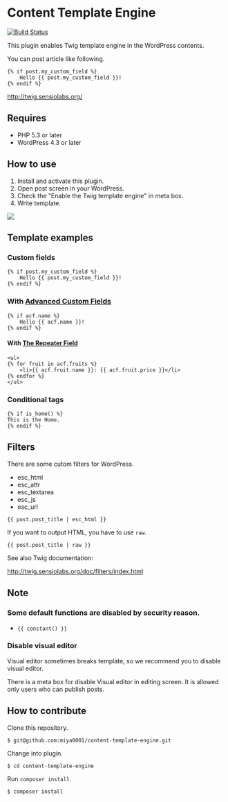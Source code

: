 # Content Template Engine

[![Build Status](https://travis-ci.org/miya0001/content-template-engine.svg?branch=master)](https://travis-ci.org/miya0001/content-template-engine)

This plugin enables Twig template engine in the WordPress contents.

You can post article like following.

```
{% if post.my_custom_field %}
    Hello {{ post.my_custom_field }}!
{% endif %}
```

http://twig.sensiolabs.org/

## Requires

* PHP 5.3 or later
* WordPress 4.3 or later

## How to use

1. Install and activate this plugin.
2. Open post screen in your WordPress.
3. Check the "Enable the Twig template engine" in meta box.
4. Write template.

![](https://www.evernote.com/l/ABUZpPc5Xw5HiIEk8sbOlaUQemDl2j2Hj7wB/image.png)

## Template examples

### Custom fields

```
{% if post.my_custom_field %}
    Hello {{ post.my_custom_field }}!
{% endif %}
```

### With [Advanced Custom Fields](http://www.advancedcustomfields.com/)

```
{% if acf.name %}
    Hello {{ acf.name }}!
{% endif %}
```

#### With [The Repeater Field](http://www.advancedcustomfields.com/add-ons/repeater-field/)

```
<ul>
{% for fruit in acf.fruits %}
    <li>{{ acf.fruit.name }}: {{ acf.fruit.price }}</li>
{% endfor %}
</ul>
```

### Conditional tags

```
{% if is_home() %}
This is the Home.
{% endif %}
```

## Filters

There are some cutom filters for WordPress.

* esc_html
* esc_attr
* esc_textarea
* esc_js
* esc_url

```
{{ post.post_title | esc_html }}
```

If you want to output HTML, you have to use `raw`.

```
{{ post.post_title | raw }}
```

See also Twig documentation:

http://twig.sensiolabs.org/doc/filters/index.html

## Note

### Some default functions are disabled by security reason.

* `{{ constant() }}`

### Disable visual editor

Visual editor sometimes breaks template, so we recommend you to disable visual editor.

There is a meta box for disable Visual editor in editing screen. It is allowed only users who can publish posts.

## How to contribute

Clone this repository.

```
$ git@github.com:miya0001/content-template-engine.git
```

Change into plugin.

```
$ cd content-template-engine
```

Run `composer install`.

```
$ composer install
```
